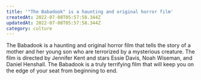 ```yaml
---
title: '"The Babadook" is a haunting and original horror film'
createdAt: 2022-07-08T05:57:58.344Z
updatedAt: 2022-07-08T05:57:58.344Z
category: culture
---
```


The Babadook is a haunting and original horror film that tells the story of a mother and her young son who are terrorized by a mysterious creature. The film is directed by Jennifer Kent and stars Essie Davis, Noah Wiseman, and Daniel Henshall. The Babadook is a truly terrifying film that will keep you on the edge of your seat from beginning to end.
